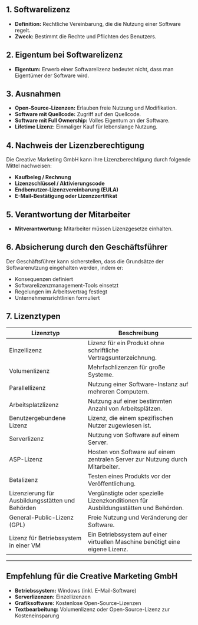 ## 1. Softwarelizenz
- **Definition:** Rechtliche Vereinbarung, die die Nutzung einer Software regelt.
- **Zweck:** Bestimmt die Rechte und Pflichten des Benutzers.

## 2. Eigentum bei Softwarelizenz
- **Eigentum:** Erwerb einer Softwarelizenz bedeutet nicht, dass man Eigentümer der Software wird.

## 3. Ausnahmen
- **Open-Source-Lizenzen:** Erlauben freie Nutzung und Modifikation.
- **Software mit Quellcode:** Zugriff auf den Quellcode.
- **Software mit Full Ownership:** Volles Eigentum an der Software.
- **Lifetime Lizenz:** Einmaliger Kauf für lebenslange Nutzung.

## 4. Nachweis der Lizenzberechtigung
Die Creative Marketing GmbH kann ihre Lizenzberechtigung durch folgende Mittel nachweisen:
- **Kaufbeleg / Rechnung**
- **Lizenzschlüssel / Aktivierungscode**
- **Endbenutzer-Lizenzvereinbarung (EULA)**
- **E-Mail-Bestätigung oder Lizenzzertifikat**

## 5. Verantwortung der Mitarbeiter
- **Mitverantwortung:** Mitarbeiter müssen Lizenzgesetze einhalten.

## 6. Absicherung durch den Geschäftsführer
Der Geschäftsführer kann sicherstellen, dass die Grundsätze der Softwarenutzung eingehalten werden, indem er:
- Konsequenzen definiert
- Softwarelizenzmanagement-Tools einsetzt
- Regelungen im Arbeitsvertrag festlegt
- Unternehmensrichtlinien formuliert

## 7. Lizenztypen

| Lizenztyp                  | Beschreibung                                                                          |
|----------------------------|---------------------------------------------------------------------------------------|
| Einzellizenz               | Lizenz für ein Produkt ohne schriftliche Vertragsunterzeichnung.                      |
| Volumenlizenz              | Mehrfachlizenzen für große Systeme.                                                   |
| Parallellizenz             | Nutzung einer Software-Instanz auf mehreren Computern.                                |
| Arbeitsplatzlizenz         | Nutzung auf einer bestimmten Anzahl von Arbeitsplätzen.                               |
| Benutzergebundene Lizenz   | Lizenz, die einem spezifischen Nutzer zugewiesen ist.                                 |
| Serverlizenz               | Nutzung von Software auf einem Server.                                                |
| ASP-Lizenz                 | Hosten von Software auf einem zentralen Server zur Nutzung durch Mitarbeiter.         |
| Betalizenz                 | Testen eines Produkts vor der Veröffentlichung.                                       |
| Lizenzierung für Ausbildungsstätten und Behörden | Vergünstigte oder spezielle Lizenzkonditionen für Ausbildungsstätten und Behörden. |
| General-Public-Lizenz (GPL)| Freie Nutzung und Veränderung der Software.                                           |
| Lizenz für Betriebssystem in einer VM | Ein Betriebssystem auf einer virtuellen Maschine benötigt eine eigene Lizenz. |

---

## Empfehlung für die Creative Marketing GmbH

- **Betriebssystem:** Windows (inkl. E-Mail-Software)
- **Serverlizenzen:** Einzellizenzen
- **Grafiksoftware:** Kostenlose Open-Source-Lizenzen
- **Textbearbeitung:** Volumenlizenz oder Open-Source-Lizenz zur Kosteneinsparung